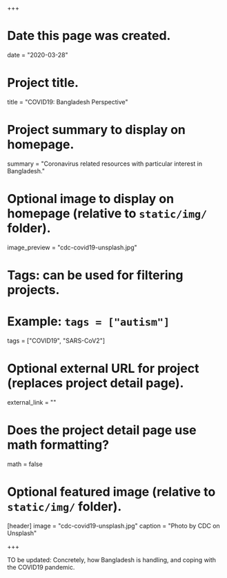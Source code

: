 
+++
# Date this page was created.
date = "2020-03-28"

# Project title.
title = "COVID19: Bangladesh Perspective"

# Project summary to display on homepage.
summary = "Coronavirus related resources with particular interest in Bangladesh."

# Optional image to display on homepage (relative to `static/img/` folder).
image_preview = "cdc-covid19-unsplash.jpg"

# Tags: can be used for filtering projects.
# Example: `tags = ["autism"]`
tags = ["COVID19", "SARS-CoV2"]

# Optional external URL for project (replaces project detail page).
external_link = ""

# Does the project detail page use math formatting?
math = false

# Optional featured image (relative to `static/img/` folder).
[header]
image = "cdc-covid19-unsplash.jpg"
caption = "Photo by CDC on Unsplash"

+++

TO be updated: Concretely, how Bangladesh is handling, and coping with the COVID19 pandemic.
